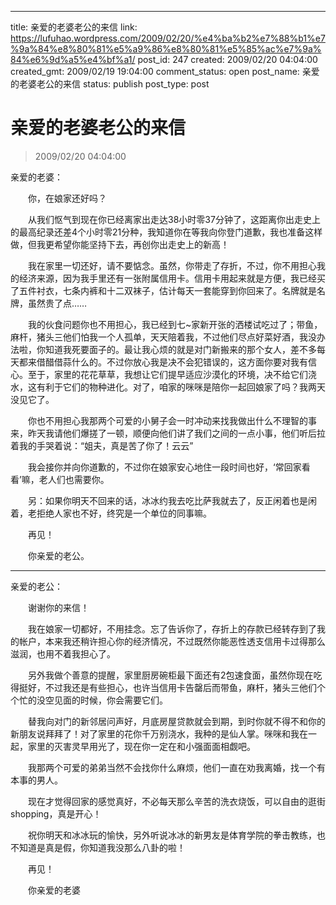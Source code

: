 ---
title: 亲爱的老婆老公的来信
link: https://lufuhao.wordpress.com/2009/02/20/%e4%ba%b2%e7%88%b1%e7%9a%84%e8%80%81%e5%a9%86%e8%80%81%e5%85%ac%e7%9a%84%e6%9d%a5%e4%bf%a1/
post_id: 247
created: 2009/02/20 04:04:00
created_gmt: 2009/02/19 19:04:00
comment_status: open
post_name: 亲爱的老婆老公的来信
status: publish
post_type: post

# 亲爱的老婆老公的来信

> 2009/02/20 04:04:00

 

亲爱的老婆： 

　　你，在娘家还好吗？ 

　　从我们怄气到现在你已经离家出走达38小时零37分钟了，这距离你出走史上的最高纪录还差4个小时零21分种，我知道你在等我向你登门道歉，我也准备这样做，但我更希望你能坚持下去，再创你出走史上的新高！ 

　　我在家里一切还好，请不要惦念。虽然，你带走了存折，不过，你不用担心我的经济来源，因为我手里还有一张附属信用卡。信用卡用起来就是方便，我已经买了五件衬衣，七条内裤和十二双袜子，估计每天一套能穿到你回来了。名牌就是名牌，虽然贵了点…… 

　　我的伙食问题你也不用担心，我已经到七~家新开张的洒楼试吃过了；带鱼，麻杆，猪头三他们怕我一个人孤单，天天陪着我，不过他们尽点好菜好酒，我没办法啦，你知道我死要面子的。最让我心烦的就是对门新搬来的那个女人，差不多每天都来借醋借蒜什么的。不过你放心我是决不会犯错误的，这方面你要对我有信心。至于，家里的花花草草，我想让它们提早适应沙漠化的环境，决不给它们浇水，这有利于它们的物种进化。对了，咱家的咪咪是陪你一起回娘家了吗？我两天没见它了。 

　　你也不用担心我那两个可爱的小舅子会一时冲动来找我做出什么不理智的事来，昨天我请他们爆搓了一顿，顺便向他们讲了我们之间的一点小事，他们听后拉着我的手哭着说：“姐夫，真是苦了你了！云云” 

　　我会接你并向你道歉的，不过你在娘家安心地住一段时间也好，‘常回家看看’嘛，老人们也需要你。 

　　另：如果你明天不回来的话，冰冰约我去吃比萨我就去了，反正闲着也是闲着，老拒绝人家也不好，终究是一个单位的同事嘛。 

　　再见！ 

　　你亲爱的老公。 

***

亲爱的老公： 

　　谢谢你的来信！ 

　　我在娘家一切都好，不用挂念。忘了告诉你了，存折上的存款已经转存到了我的帐户，本来我还稍许担心你的经济情况，不过既然你能恶性透支信用卡过得那么滋润，也用不着我担心了。 

　　另外我做个善意的提醒，家里厨房碗柜最下面还有2包速食面，虽然你现在吃得挺好，不过我还是有些担心，也许当信用卡告罄后而带鱼，麻杆，猪头三他们个个忙的没空见面的时候，你会需要它们。 

　　替我向对门的新邻居问声好，月底房屋贷款就会到期，到时你就不得不和你的新朋友说拜拜了！对了家里的花你千万别浇水，我种的是仙人掌。咪咪和我在一起，家里的灭害灵早用光了，现在你一定在和小强面面相觑吧。 

　　我那两个可爱的弟弟当然不会找你什么麻烦，他们一直在劝我离婚，找一个有本事的男人。 

　　现在才觉得回家的感觉真好，不必每天那么辛苦的洗衣烧饭，可以自由的逛街shopping，真是开心！ 

　　祝你明天和冰冰玩的愉快，另外听说冰冰的新男友是体育学院的拳击教练，也不知道是真是假，你知道我没那么八卦的啦！ 

　　再见！ 

　　你亲爱的老婆
